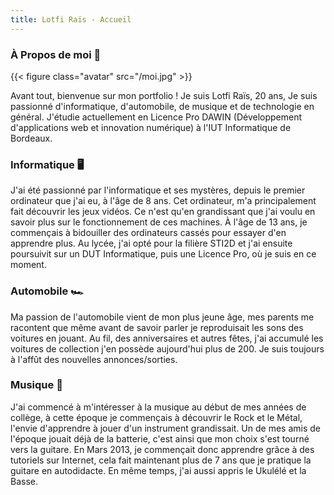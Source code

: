 ```yaml
---
title: Lotfi Raïs - Accueil
---
```


### À Propos de moi 🤵

{{< figure class="avatar" src="/moi.jpg" >}}

Avant tout, bienvenue sur mon portfolio ! Je suis Lotfi Raïs, 20 ans, Je suis passionné d'informatique, d'automobile, de musique et de technologie en général. J'étudie actuellement en Licence Pro DAWIN (Développement d'applications web et innovation numérique) à l'IUT Informatique de Bordeaux.

### Informatique 🖥️

J'ai été passionné par l'informatique et ses mystères, depuis le premier ordinateur que j'ai eu, à l'âge de 8 ans. Cet ordinateur, m'a principalement fait découvrir les jeux vidéos. Ce n'est qu'en grandissant que j'ai voulu en savoir plus sur le fonctionnement de ces machines. À l'âge de 13 ans, je commençais à bidouiller des ordinateurs cassés pour essayer d'en apprendre plus. Au lycée, j'ai opté pour la filière STI2D et j'ai ensuite poursuivit sur un DUT Informatique, puis une Licence Pro, où je suis en ce moment.

### Automobile 🏎️

Ma passion de l'automobile vient de mon plus jeune âge, mes parents me racontent que même avant de savoir parler je reproduisait les sons des voitures en jouant. Au fil, des anniversaires et autres fêtes, j'ai accumulé les voitures de collection j'en possède aujourd'hui plus de 200. Je suis toujours à l'affût des nouvelles annonces/sorties.

### Musique 🎸

J'ai commencé à m'intéresser à la musique au début de mes années de collège, à cette époque je commençais à découvrir le Rock et le Métal, l'envie d'apprendre à jouer d'un instrument grandissait. Un de mes amis de l'époque jouait déjà de la batterie, c'est ainsi que mon choix s'est tourné vers la guitare. En Mars 2013, je commençait donc apprendre grâce à des tutoriels sur Internet, cela fait maintenant plus de 7 ans que je pratique la guitare en autodidacte. En même temps, j'ai aussi appris le Ukulélé et la Basse.

<br />